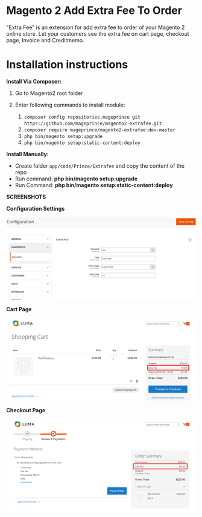 Magento 2 Add Extra Fee To Order
==============================

"Extra Fee" is an extension for add extra fee to order of your Magento 2 online store. Let your customers see the extra fee on cart page, checkout page, Invoice and Creditmemo.

Installation instructions
=========================

<b>Install Via Composer:</b>

1. Go to Magento2 root folder

2. Enter following commands to install module:

    1. `composer config repositories.mageprince git https://github.com/mageprince/magento2-extrafee.git`</br>
    2. `composer require mageprince/magento2-extrafee:dev-master` </br>
    3. `php bin/magento setup:upgrade`
    4. `php bin/magento setup:static-content:deploy`
    

<b>Install Manually:</b>

* Create folder `app/code/Prince/Extrafee` and copy the content of the repo 
* Run command:
<b>php bin/magento setup:upgrade</b>
* Run Command:
<b>php bin/magento setup:static-content:deploy</b>

<b>SCREENSHOTS</b>

<b>Configuration Settings</b> 

<img src="https://raw.githubusercontent.com/mageprince/all-module-screenshots/master/ExtraFee/configuration.png" alt="admin_Screenshot" border="0"/>

<b>Cart Page</b>

<img src="https://raw.githubusercontent.com/mageprince/all-module-screenshots/master/ExtraFee/cartpage.png" alt="cartPage" border="0"/>

<b>Checkout Page</b>

<img src="https://raw.githubusercontent.com/mageprince/all-module-screenshots/master/ExtraFee/checkoutpage.png" alt="checkout_Page" border="0"/>
